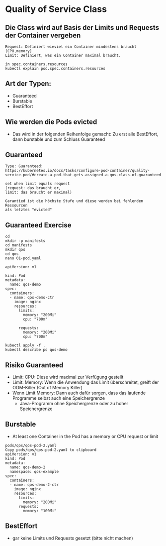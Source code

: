 # Quality of Service Class 

## Die Class wird auf Basis der Limits und Requests der Container vergeben

```
Request: Definiert wieviel ein Container mindestens braucht (CPU,memory)
Limit: Definiert, was ein Container maximal braucht.

in spec.containers.resources 
kubectl explain pod.spec.containers.resources

```

## Art der Typen: 

  * Guaranteed
  * Burstable
  * BestEffort 

## Wie werden die Pods evicted 

  * Das wird in der folgenden Reihenfolge gemacht: Zu erst alle BestEffort, dann burstable und zum Schluss Guaranteed

## Guaranteed 

```
Type: Guaranteed:
https://kubernetes.io/docs/tasks/configure-pod-container/quality-service-pod/#create-a-pod-that-gets-assigned-a-qos-class-of-guaranteed

set when limit equals request
(request: das braucht er,
limit: das braucht er maximal) 

Garantied ist die höchste Stufe und diese werden bei fehlenden Ressourcen 
als letztes "evicted"
```

## Guaranteed Exercise 

```
cd
mkdir -p manifests
cd manifests
mkdir qos
cd qos
nano 01-pod.yaml
```


```
apiVersion: v1

kind: Pod
metadata:
  name: qos-demo
spec:
  containers:
  - name: qos-demo-ctr
    image: nginx
    resources:
      limits:
        memory: "200Mi"
        cpu: "700m"

      requests:
        memory: "200Mi"
        cpu: "700m"
```



```
kubectl apply -f .
kubectl describe po qos-demo 
```

## Risiko Guaranteed


 * Limit: CPU: Diese wird maximal zur Verfügung gestellt
 * Limit: Memory: Wenn die Anwendung das Limit überschreitet, greift der OOM-Killer (Out of Memory Killer)
 * Wenn Limit Memory: Dann auch dafür sorgen, dass das laufende Programme selbst auch eine Speichergrenze
   * Java-Programm ohne Speichergrenze oder zu hoher Speichergrenze 


## Burstable 


* At least one Container in the Pod has a memory or CPU request or limit


```
pods/qos/qos-pod-2.yaml
Copy pods/qos/qos-pod-2.yaml to clipboard
apiVersion: v1
kind: Pod
metadata:
  name: qos-demo-2
  namespace: qos-example
spec:
  containers:
  - name: qos-demo-2-ctr
    image: nginx
    resources:
      limits:
        memory: "200Mi"
      requests:
        memory: "100Mi"
```


## BestEffort

  * gar keine Limits und Requests gesetzt (bitte nicht machen)

